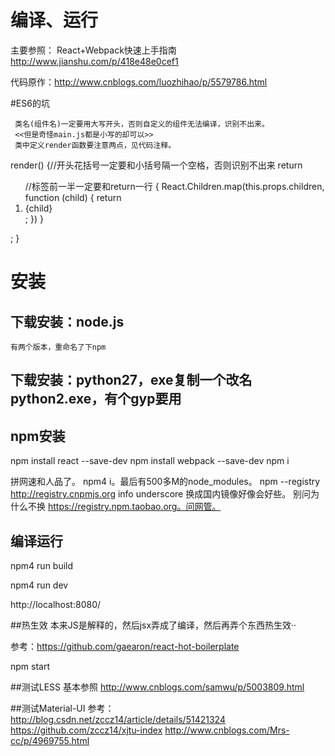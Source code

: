编译、运行
=======

主要参照： React+Webpack快速上手指南 http://www.jianshu.com/p/418e48e0cef1

代码原作：http://www.cnblogs.com/luozhihao/p/5579786.html

#ES6的坑

     类名(组件名)一定要用大写开头，否则自定义的组件无法编译，识别不出来。
     <<但是奇怪main.js都是小写的却可以>>
     类中定义render函数要注意两点，见代码注释。

 render() {//开头花括号一定要和小括号隔一个空格，否则识别不出来
    return <ol>//标签前一半一定要和return一行
      {
         React.Children.map(this.props.children, function (child) {
            return <li>{child}</li>;
         })
       }
    </ol>;
 }

# 安装

## 下载安装：node.js
    有两个版本，重命名了下npm
    
## 下载安装：python27，exe复制一个改名python2.exe，有个gyp要用

## npm安装
   npm install react --save-dev
   npm install webpack --save-dev
   npm i
   
   
   拼网速和人品了。  npm4 i。最后有500多M的node_modules。 
   npm --registry http://registry.cnpmjs.org info underscore 换成国内镜像好像会好些。
   别问为什么不换 https://registry.npm.taobao.org。问网管。
   
## 编译运行
npm4 run build

npm4 run dev
   
http://localhost:8080/

##热生效
  本来JS是解释的，然后jsx弄成了编译，然后再弄个东西热生效··
  
  参考：https://github.com/gaearon/react-hot-boilerplate
  
  npm start

##测试LESS
  基本参照 http://www.cnblogs.com/samwu/p/5003809.html

##测试Material-UI
参考：http://blog.csdn.net/zccz14/article/details/51421324
https://github.com/zccz14/xjtu-index
http://www.cnblogs.com/Mrs-cc/p/4969755.html

